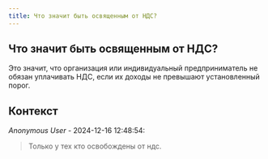 ```yaml
---
title: Что значит быть освященным от НДС?
---
```


## Что значит быть освященным от НДС?

Это значит, что организация или индивидуальный предприниматель не обязан уплачивать НДС, если их доходы не превышают установленный порог.

## Контекст

_Anonymous User_ - 2024-12-16 12:48:54:

> Только у тех кто освобождены от ндс.

